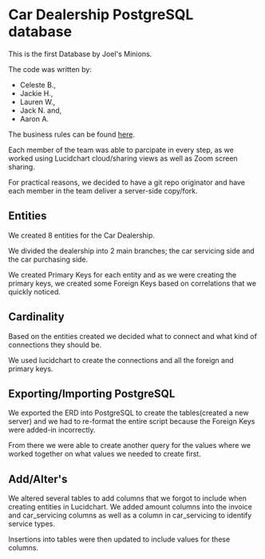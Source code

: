 # Car Dealership PostgreSQL database

This is the first Database by Joel's Minions.

The code was written by:
* Celeste B., 
* Jackie H., 
* Lauren W., 
* Jack N. and, 
* Aaron A.

The business rules can be found [here](https://docs.google.com/document/d/1gGk-BPzgWTsfX_40Jc1IuG3ZkXiFRWpiMMMkpJovYIM/edit).

Each member of the team was able to parcipate in every step, as we worked using Lucidchart cloud/sharing views as well as Zoom screen sharing. 

For practical reasons, we decided to have a git repo originator and have each member in the team deliver a server-side copy/fork. 

## Entities

We created 8 entities for the Car Dealership.  

We divided the dealership into 2 main branches; the car servicing side and the car purchasing side.  

We created Primary Keys for each entity and as we were creating the primary keys, we created some Foreign Keys based on correlations that we quickly noticed. 

## Cardinality

Based on the entities created we decided what to connect and what kind of connections they should be. 

We used lucidchart to create the connections and all the foreign and primary keys.

## Exporting/Importing PostgreSQL

We exported the ERD into PostgreSQL to create the tables(created a new server) and we had to re-format the entire script because the Foreign Keys were added-in incorrectly. 

From there we were able to create another query for the values where we worked together on what values we needed to create first.

## Add/Alter's

We altered several tables to add columns that we forgot to include when creating entities in Lucidchart. We added amount columns into the invoice and car_servicing columns as well as a column in car_servicing to identify service types. 

Insertions into tables were then updated to include values for these columns. 